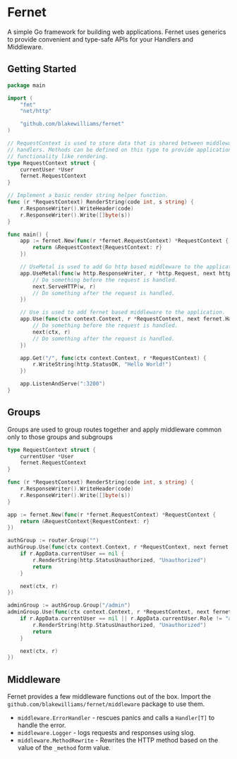 # Fernet

A simple Go framework for building web applications. Fernet uses generics to
provide convenient and type-safe APIs for your Handlers and Middleware.

## Getting Started

```go
package main

import (
    "fmt"
    "net/http"

    "github.com/blakewilliams/fernet"
)

// RequestContext is used to store data that is shared between middleware and
// handlers. Methods can be defined on this type to provide application specific
// functionality like rendering.
type RequestContext struct {
    currentUser *User
    fernet.RequestContext
}

// Implement a basic render string helper function.
func (r *RequestContext) RenderString(code int, s string) {
    r.ResponseWriter().WriteHeader(code)
    r.ResponseWriter().Write([]byte(s))
}

func main() {
    app := fernet.New(func(r *fernet.RequestContext) *RequestContext {
        return &RequestContext{RequestContext: r}
    })

    // UseMetal is used to add Go http based middleware to the application.
    app.UseMetal(func(w http.ResponseWriter, r *http.Request, next http.Handler) {
        // Do something before the request is handled.
        next.ServeHTTP(w, r)
        // Do something after the request is handled.
    })

    // Use is used to add fernet based middleware to the application.
    app.Use(func(ctx context.Context, r *RequestContext, next fernet.Handler[RequestContext]) {
        // Do something before the request is handled.
        next(ctx, r)
        // Do something after the request is handled.
    })

    app.Get("/", func(ctx context.Context, r *RequestContext) {
        r.WriteString(http.StatusOK, "Hello World!")
    })

    app.ListenAndServe(":3200")
}
```

## Groups

Groups are used to group routes together and apply middleware common only to those groups and subgroups

```go
type RequestContext struct {
    currentUser *User
    fernet.RequestContext
}

func (r *RequestContext) RenderString(code int, s string) {
    r.ResponseWriter().WriteHeader(code)
    r.ResponseWriter().Write([]byte(s))
}

app := fernet.New(func(r *fernet.RequestContext) *RequestContext {
    return &RequestContext{RequestContext: r}
})

authGroup := router.Group("")
authGroup.Use(func(ctx context.Context, r *RequestContext, next fernet.Handler[RequestContext]) {
    if r.AppData.currentUser == nil {
        r.RenderString(http.StatusUnauthorized, "Unauthorized")
        return
    }

    next(ctx, r)
})

adminGroup := authGroup.Group("/admin")
adminGroup.Use(func(ctx context.Context, r *RequestContext, next fernet.Handler[RequestContext]) {
    if r.AppData.currentUser == nil || r.AppData.currentUser.Role != "admin" {
        r.RenderString(http.StatusUnauthorized, "Unauthorized")
        return
    }

    next(ctx, r)
})
```

## Middleware

Fernet provides a few middleware functions out of the box. Import the
`github.com/blakewilliams/fernet/middleware` package to use them.

- `middleware.ErrorHandler` - rescues panics and calls a `Handler[T]` to handle
  the error.
- `middleware.Logger` - logs requests and responses using slog.
- `middleware.MethodRewrite` - Rewrites the HTTP method based on the value of the `_method` form value.
